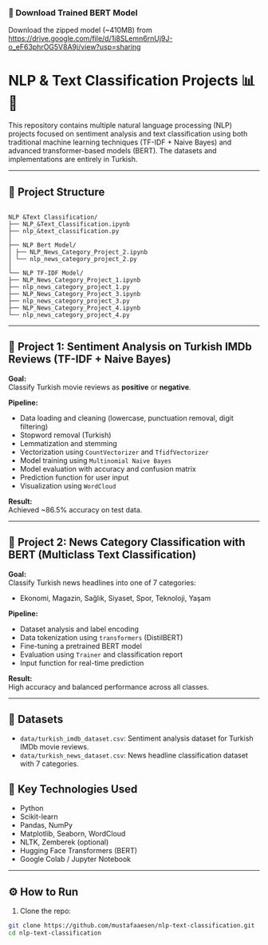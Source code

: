### 🔗 Download Trained BERT Model
Download the zipped model (~410MB) from https://drive.google.com/file/d/1i8SLemn6rnUj9J-o_eF63phrOG5V8A9j/view?usp=sharing



# NLP & Text Classification Projects 📊🧠

This repository contains multiple natural language processing (NLP) projects focused on sentiment analysis and text classification using both traditional machine learning techniques (TF-IDF + Naive Bayes) and advanced transformer-based models (BERT). The datasets and implementations are entirely in Turkish.

---

## 📁 Project Structure
```

NLP &Text Classification/
├── NLP_&Text_Classification.ipynb
├── nlp_&text_classification.py
│
├── NLP Bert Model/
│ ├── NLP_News_Category_Project_2.ipynb
│ └── nlp_news_category_project_2.py
│
└── NLP TF-IDF Model/
├── NLP_News_Category_Project_1.ipynb
├── nlp_news_category_project_1.py
├── NLP_News_Category_Project_3.ipynb
├── nlp_news_category_project_3.py
├── NLP_News_Category_Project_4.ipynb
└── nlp_news_category_project_4.py
```

---

## 🧪 Project 1: Sentiment Analysis on Turkish IMDb Reviews (TF-IDF + Naive Bayes)

**Goal:**  
Classify Turkish movie reviews as **positive** or **negative**.

**Pipeline:**
- Data loading and cleaning (lowercase, punctuation removal, digit filtering)
- Stopword removal (Turkish)
- Lemmatization and stemming
- Vectorization using `CountVectorizer` and `TfidfVectorizer`
- Model training using `Multinomial Naive Bayes`
- Model evaluation with accuracy and confusion matrix
- Prediction function for user input
- Visualization using `WordCloud`

**Result:**  
Achieved ~86.5% accuracy on test data.

---

## 🧪 Project 2: News Category Classification with BERT (Multiclass Text Classification)

**Goal:**  
Classify Turkish news headlines into one of 7 categories:
- Ekonomi, Magazin, Sağlık, Siyaset, Spor, Teknoloji, Yaşam

**Pipeline:**
- Dataset analysis and label encoding
- Data tokenization using `transformers` (DistilBERT)
- Fine-tuning a pretrained BERT model
- Evaluation using `Trainer` and classification report
- Input function for real-time prediction

**Result:**  
High accuracy and balanced performance across all classes.

---
## 📁 Datasets
- `data/turkish_imdb_dataset.csv`: Sentiment analysis dataset for Turkish IMDb movie reviews.
- `data/turkish_news_dataset.csv`: News headline classification dataset with 7 categories.


## 🧠 Key Technologies Used

- Python
- Scikit-learn
- Pandas, NumPy
- Matplotlib, Seaborn, WordCloud
- NLTK, Zemberek (optional)
- Hugging Face Transformers (BERT)
- Google Colab / Jupyter Notebook

---

## ⚙️ How to Run

1. Clone the repo:
```bash
git clone https://github.com/mustafaaesen/nlp-text-classification.git
cd nlp-text-classification
